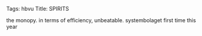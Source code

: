 Tags: hbvu
Title: SPIRITS
  
the monopy. in terms of efficiency, unbeatable. systembolaget first time this year
